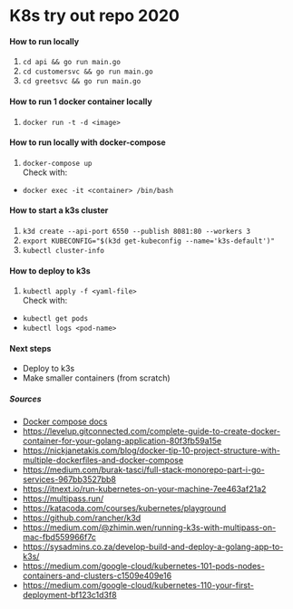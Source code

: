 # K8s try out repo 2020

#### How to run locally

1. `cd api && go run main.go`  
1. `cd customersvc && go run main.go`  
1. `cd greetsvc && go run main.go`  

#### How to run 1 docker container locally

1. `docker run -t -d <image>`

#### How to run locally with docker-compose

1. `docker-compose up`  
Check with:
- `docker exec -it <container> /bin/bash`

#### How to start a k3s cluster
1. `k3d create --api-port 6550 --publish 8081:80 --workers 3`
1. `export KUBECONFIG="$(k3d get-kubeconfig --name='k3s-default')"`
1. `kubectl cluster-info`

#### How to deploy to k3s
1. `kubectl apply -f <yaml-file>`  
Check with:
- `kubectl get pods`
- `kubectl logs <pod-name>`

#### Next steps

- Deploy to k3s
- Make smaller containers (from scratch)


##### Sources
- [Docker compose docs](https://docs.docker.com/compose/compose-file/)
- https://levelup.gitconnected.com/complete-guide-to-create-docker-container-for-your-golang-application-80f3fb59a15e
- https://nickjanetakis.com/blog/docker-tip-10-project-structure-with-multiple-dockerfiles-and-docker-compose
- https://medium.com/burak-tasci/full-stack-monorepo-part-i-go-services-967bb3527bb8
- https://itnext.io/run-kubernetes-on-your-machine-7ee463af21a2
- https://multipass.run/
- https://katacoda.com/courses/kubernetes/playground
- https://github.com/rancher/k3d
- https://medium.com/@zhimin.wen/running-k3s-with-multipass-on-mac-fbd559966f7c
- https://sysadmins.co.za/develop-build-and-deploy-a-golang-app-to-k3s/
- https://medium.com/google-cloud/kubernetes-101-pods-nodes-containers-and-clusters-c1509e409e16
- https://medium.com/google-cloud/kubernetes-110-your-first-deployment-bf123c1d3f8
